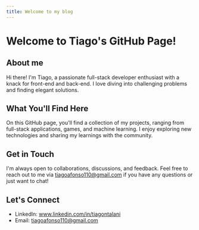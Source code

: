 ```yaml
---
title: Welcome to my blog
---
```

# Welcome to Tiago's GitHub Page!
## About me
Hi there! I'm Tiago, a passionate full-stack developer enthusiast with a knack for front-end and back-end. I love diving into challenging problems and finding elegant solutions.
## What You'll Find Here
On this GitHub page, you'll find a collection of my projects, ranging from full-stack applications, games, and machine learning. I enjoy exploring new technologies and sharing my learnings with the community.
## Get in Touch
I'm always open to collaborations, discussions, and feedback. Feel free to reach out to me via tiagoafonso110@gmail.com if you have any questions or just want to chat!
## Let's Connect
- LinkedIn: www.linkedin.com/in/tiagontalani
- Email: tiagoafonso110@gmail.com



